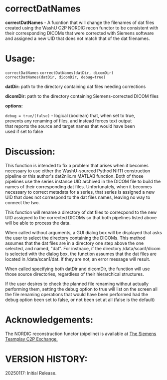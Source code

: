 # correctDatNames

**correctDatNames** - A fucntion that will change the filenames of dat files created 
using the WashU C2P NORDIC recon functor to be consistent with their corresponding 
DICOMs that were corrected with Siemens software and assigned a new UID that does 
not match that of the dat filenames.

# Usage:
`correctDatNames`
`correctDatNames(datDir, dicomDir)`
`correctDatNames(datDir, dicomDir, debug=true)`

**datDir:** path to the directory containing dat files needing corrections

**dicomDir:** path to the directory containing Siemens-corrected DICOM files

**options:** 

`debug = true/(false)` - logical (boolean) that, when set to true,  
         prevents any renaming of files, and instead forces text output  
         that reports the source and target names that would have been  
         used if set to false

# Discussion:

 This function is intended to fix a problem that arises when it becomes
 necessary to use either the WashU-sourced Pythod NIfTI construction
 pipeline or this author's dat2niix.m MATLAB function. Both of those
 pipelines use the series instance UID archived in the DICOM file to build 
 the names of their corresponding dat files. Unfortunately, when it becomes
 necessary to correct metadata for a series, that series is assigned a new 
 UID that does not correspond to the dat files names, leaving no way to
 connect the two.

 This function will rename a directory of dat files to correcpond to the
 new UID assigned to the corrected DICOMs so that both pipelines listed
 above will be able to process the data.

 When called without arguments, a GUI dialog box will be displayed that
 asks the user to select the directory containing the DICOMs. This method
 assumes that the dat files are in a directory one step above the one
 selected, and named, "dat". For instnace, if the directory
 /data/scan1/dicom is selected with the dialog box, the function assumes
 that the dat files are located in /data/scan1/dat. If they are not, an
 error message will result.

 When called specifying both datDir and dicomDir, the function will use
 those source directories, regardless of their hierarchical structures.

 If the user desires to check the planned file renaming without actually
 performing them, setting the debug option to true will list on the screen
 all the file renaming operations that would have been performed had the
 debug option been set to false, or not been set at all (false is the
 default)

# Acknowledgements:

The NORDIC reconstruction functor (pipeline) is available at 
 <a href="matlab:web('https://webclient.us.api.teamplay.siemens-healthineers.com/c2p')">The Siemens Teamplay C2P Exchange.</a>


# VERSION HISTORY:
20250117: Initial Release.
